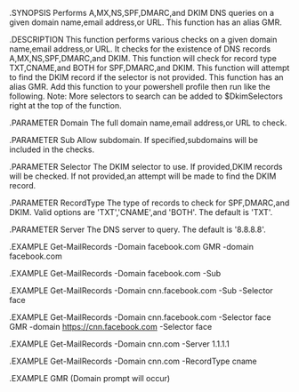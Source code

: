 .SYNOPSIS
Performs A,MX,NS,SPF,DMARC,and DKIM DNS queries on a given domain name,email address,or URL.
This function has an alias GMR.

.DESCRIPTION
This function performs various checks on a given domain name,email address,or URL. It checks for the existence of DNS records A,MX,NS,SPF,DMARC,and DKIM.
This function will check for record type TXT,CNAME,and BOTH for SPF,DMARC,and DKIM.
This function will attempt to find the DKIM record if the selector is not provided.
This function has an alias GMR.
Add this function to your powershell profile then run like the following.
Note: More selectors to search can be added to $DkimSelectors right at the top of the function.

.PARAMETER Domain
The full domain name,email address,or URL to check.

.PARAMETER Sub
Allow subdomain. If specified,subdomains will be included in the checks.

.PARAMETER Selector
The DKIM selector to use. If provided,DKIM records will be checked. If not provided,an attempt will be made to find the DKIM record.

.PARAMETER RecordType
The type of records to check for SPF,DMARC,and DKIM. Valid options are 'TXT','CNAME',and 'BOTH'. The default is 'TXT'.

.PARAMETER Server
The DNS server to query. The default is '8.8.8.8'.

.EXAMPLE
Get-MailRecords -Domain facebook.com
GMR -domain facebook.com

.EXAMPLE
Get-MailRecords -Domain facebook.com -Sub

.EXAMPLE
Get-MailRecords -Domain cnn.facebook.com -Sub -Selector face

.EXAMPLE
Get-MailRecords -Domain cnn.facebook.com -Selector face
GMR -domain https://cnn.facebook.com -Selector face

.EXAMPLE
Get-MailRecords -Domain cnn.com -Server 1.1.1.1

.EXAMPLE
Get-MailRecords -Domain cnn.com -RecordType cname

.EXAMPLE
GMR (Domain prompt will occur)
